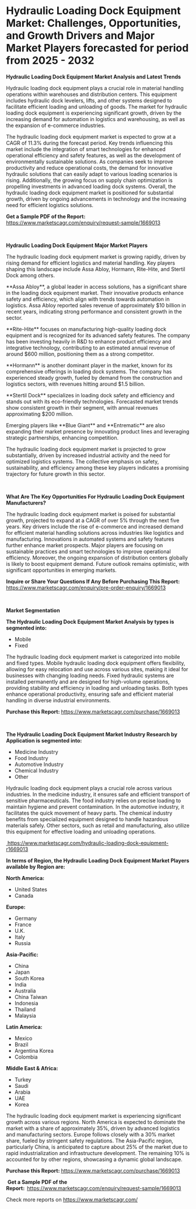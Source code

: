 <p><h1>Hydraulic Loading Dock Equipment Market: Challenges, Opportunities, and Growth Drivers and Major Market Players forecasted for period from 2025 - 2032</h1></p><p><strong>Hydraulic Loading Dock Equipment Market Analysis and Latest Trends</strong></p>
<p><p>Hydraulic loading dock equipment plays a crucial role in material handling operations within warehouses and distribution centers. This equipment includes hydraulic dock levelers, lifts, and other systems designed to facilitate efficient loading and unloading of goods. The market for hydraulic loading dock equipment is experiencing significant growth, driven by the increasing demand for automation in logistics and warehousing, as well as the expansion of e-commerce industries. </p><p>The hydraulic loading dock equipment market is expected to grow at a CAGR of 11.3% during the forecast period. Key trends influencing this market include the integration of smart technologies for enhanced operational efficiency and safety features, as well as the development of environmentally sustainable solutions. As companies seek to improve productivity and reduce operational costs, the demand for innovative hydraulic solutions that can easily adapt to various loading scenarios is rising. Additionally, the growing focus on supply chain optimization is propelling investments in advanced loading dock systems. Overall, the hydraulic loading dock equipment market is positioned for substantial growth, driven by ongoing advancements in technology and the increasing need for efficient logistics solutions.</p></p>
<p><strong>Get a Sample PDF of the Report:&nbsp;</strong> <a href="https://www.marketscagr.com/enquiry/request-sample/1669013?utm_campaign=2778&utm_medium=2&utm_source=Github&utm_content=ia&utm_term=02032025&utm_id=hydraulic-loading-dock-equipment">https://www.marketscagr.com/enquiry/request-sample/1669013</a></p>
<p>&nbsp;</p>
<p><strong>Hydraulic Loading Dock Equipment Major Market Players</strong></p>
<p><p>The hydraulic loading dock equipment market is growing rapidly, driven by rising demand for efficient logistics and material handling. Key players shaping this landscape include Assa Abloy, Hormann, Rite-Hite, and Stertil Dock among others.</p><p>**Assa Abloy**, a global leader in access solutions, has a significant share in the loading dock equipment market. Their innovative products enhance safety and efficiency, which align with trends towards automation in logistics. Assa Abloy reported sales revenue of approximately $10 billion in recent years, indicating strong performance and consistent growth in the sector.</p><p>**Rite-Hite** focuses on manufacturing high-quality loading dock equipment and is recognized for its advanced safety features. The company has been investing heavily in R&D to enhance product efficiency and integrative technology, contributing to an estimated annual revenue of around $600 million, positioning them as a strong competitor.</p><p>**Hormann** is another dominant player in the market, known for its comprehensive offerings in loading dock systems. The company has experienced steady growth, fueled by demand from the construction and logistics sectors, with revenues hitting around $1.5 billion.</p><p>**Stertil Dock** specializes in loading dock safety and efficiency and stands out with its eco-friendly technologies. Forecasted market trends show consistent growth in their segment, with annual revenues approximating $200 million.</p><p>Emerging players like **Blue Giant** and **Entrematic** are also expanding their market presence by innovating product lines and leveraging strategic partnerships, enhancing competition.</p><p>The hydraulic loading dock equipment market is projected to grow substantially, driven by increased industrial activity and the need for optimized logistics systems. The collective emphasis on safety, sustainability, and efficiency among these key players indicates a promising trajectory for future growth in this sector.</p></p>
<p>&nbsp;</p>
<p><strong>What Are The Key Opportunities For Hydraulic Loading Dock Equipment Manufacturers?</strong></p>
<p><p>The hydraulic loading dock equipment market is poised for substantial growth, projected to expand at a CAGR of over 5% through the next five years. Key drivers include the rise of e-commerce and increased demand for efficient material handling solutions across industries like logistics and manufacturing. Innovations in automated systems and safety features further enhance market prospects. Major players are focusing on sustainable practices and smart technologies to improve operational efficiency. Moreover, the ongoing expansion of distribution centers globally is likely to boost equipment demand. Future outlook remains optimistic, with significant opportunities in emerging markets.</p></p>
<p><strong>Inquire or Share Your Questions If Any Before Purchasing This Report:</strong> <a href="https://www.marketscagr.com/enquiry/pre-order-enquiry/1669013?utm_campaign=2778&utm_medium=2&utm_source=Github&utm_content=ia&utm_term=02032025&utm_id=hydraulic-loading-dock-equipment">https://www.marketscagr.com/enquiry/pre-order-enquiry/1669013</a></p>
<p>&nbsp;</p>
<p><strong>Market Segmentation</strong></p>
<p><strong>The Hydraulic Loading Dock Equipment Market Analysis by types is segmented into:</strong></p>
<p><ul><li>Mobile</li><li>Fixed</li></ul></p>
<p><p>The hydraulic loading dock equipment market is categorized into mobile and fixed types. Mobile hydraulic loading dock equipment offers flexibility, allowing for easy relocation and use across various sites, making it ideal for businesses with changing loading needs. Fixed hydraulic systems are installed permanently and are designed for high-volume operations, providing stability and efficiency in loading and unloading tasks. Both types enhance operational productivity, ensuring safe and efficient material handling in diverse industrial environments.</p></p>
<p><strong>Purchase this Report:&nbsp;</strong><a href="https://www.marketscagr.com/purchase/1669013?utm_campaign=2778&utm_medium=2&utm_source=Github&utm_content=ia&utm_term=02032025&utm_id=hydraulic-loading-dock-equipment">https://www.marketscagr.com/purchase/1669013</a></p>
<p>&nbsp;</p>
<p><strong>The Hydraulic Loading Dock Equipment Market Industry Research by Application is segmented into:</strong></p>
<p><ul><li>Medicine Industry</li><li>Food Industry</li><li>Automotive Industry</li><li>Chemical Industry</li><li>Other</li></ul></p>
<p><p>Hydraulic loading dock equipment plays a crucial role across various industries. In the medicine industry, it ensures safe and efficient transport of sensitive pharmaceuticals. The food industry relies on precise loading to maintain hygiene and prevent contamination. In the automotive industry, it facilitates the quick movement of heavy parts. The chemical industry benefits from specialized equipment designed to handle hazardous materials safely. Other sectors, such as retail and manufacturing, also utilize this equipment for effective loading and unloading operations.</p></p>
<p><a href="https://www.marketscagr.com/hydraulic-loading-dock-equipment-r1669013?utm_campaign=2778&utm_medium=2&utm_source=Github&utm_content=ia&utm_term=02032025&utm_id=hydraulic-loading-dock-equipment">&nbsp;https://www.marketscagr.com/hydraulic-loading-dock-equipment-r1669013</a></p>
<p><strong>In terms of Region, the Hydraulic Loading Dock Equipment Market Players available by Region are:</strong></p>
<p>
    <p> <strong> North America: </strong>
        <ul>
            <li>United States</li>
            <li>Canada</li>
        </ul>
        </p> 
    <p> <strong> Europe: </strong>
        <ul>
            <li>Germany</li>
            <li>France</li>
            <li>U.K.</li>
            <li>Italy</li>
            <li>Russia</li>
        </ul>
        </p> 
    <p> <strong> Asia-Pacific: </strong>
        <ul>
            <li>China</li>
            <li>Japan</li>
            <li>South Korea</li>
            <li>India</li>
            <li>Australia</li>
            <li>China Taiwan</li>
            <li>Indonesia</li>
            <li>Thailand</li>
            <li>Malaysia</li>
        </ul>
        </p> 
    <p> <strong> Latin America: </strong>
        <ul>
            <li>Mexico</li>
            <li>Brazil</li>
            <li>Argentina Korea</li>
            <li>Colombia</li>
        </ul>
        </p> 
    <p> <strong> Middle East & Africa: </strong>
        <ul>
            <li>Turkey</li>
            <li>Saudi</li>
            <li>Arabia</li>
            <li>UAE</li>
            <li>Korea</li>
        </ul>
    </p>
    </p>
<p><p>The hydraulic loading dock equipment market is experiencing significant growth across various regions. North America is expected to dominate the market with a share of approximately 35%, driven by advanced logistics and manufacturing sectors. Europe follows closely with a 30% market share, fueled by stringent safety regulations. The Asia-Pacific region, particularly China, is anticipated to capture about 25% of the market due to rapid industrialization and infrastructure development. The remaining 10% is accounted for by other regions, showcasing a dynamic global landscape.</p></p>
<p><strong>Purchase this Report: </strong><a href="https://www.marketscagr.com/purchase/1669013?utm_campaign=2778&utm_medium=2&utm_source=Github&utm_content=ia&utm_term=02032025&utm_id=hydraulic-loading-dock-equipment">https://www.marketscagr.com/purchase/1669013</a></p>
<p>&nbsp;<strong>Get a Sample PDF of the Report:&nbsp;&nbsp;</strong><a href="https://www.marketscagr.com/enquiry/request-sample/1669013?utm_campaign=2778&utm_medium=2&utm_source=Github&utm_content=ia&utm_term=02032025&utm_id=hydraulic-loading-dock-equipment">https://www.marketscagr.com/enquiry/request-sample/1669013</a></p>
<p><strong></strong></p>
<p>Check more reports on <a href="https://www.marketscagr.com/?utm_campaign=2778&utm_medium=2&utm_source=Github&utm_content=ia&utm_term=02032025&utm_id=hydraulic-loading-dock-equipment">https://www.marketscagr.com/</a></p>